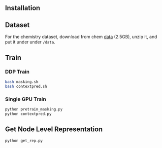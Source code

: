 ## Installation

## Dataset

For the chemistry dataset, download from chem [data](http://snap.stanford.edu/gnn-pretrain/data/chem_dataset.zip) (2.5GB), unzip it, and put it under under `/data`.

## Train
### DDP Train
```bash
bash masking.sh
bash contextpred.sh
```
### Single GPU Train
```bash
python pretrain_masking.py
python contextpred.py
```
## Get Node Level Representation
```bash
python get_rep.py
```